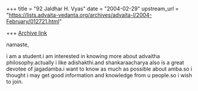 +++
title = "92 Jaldhar H. Vyas"
date = "2004-02-29"
upstream_url = "https://lists.advaita-vedanta.org/archives/advaita-l/2004-February/012721.html"

+++
[Archive link](https://lists.advaita-vedanta.org/archives/advaita-l/2004-February/012721.html)

namaste,

i am a student.i am interested in knowing more about advaitha
philosophy.actually i like adishakthi.and shankaraacharya also is a great
devotee of jagadamba.i want to know as much as possible about amba.so i
thought i may get good information and knowledge from u people.so i wish
to join.


